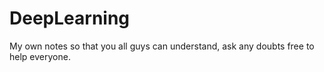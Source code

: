 # DeepLearning
My own notes so that you all guys can understand, ask any doubts free to help everyone.
